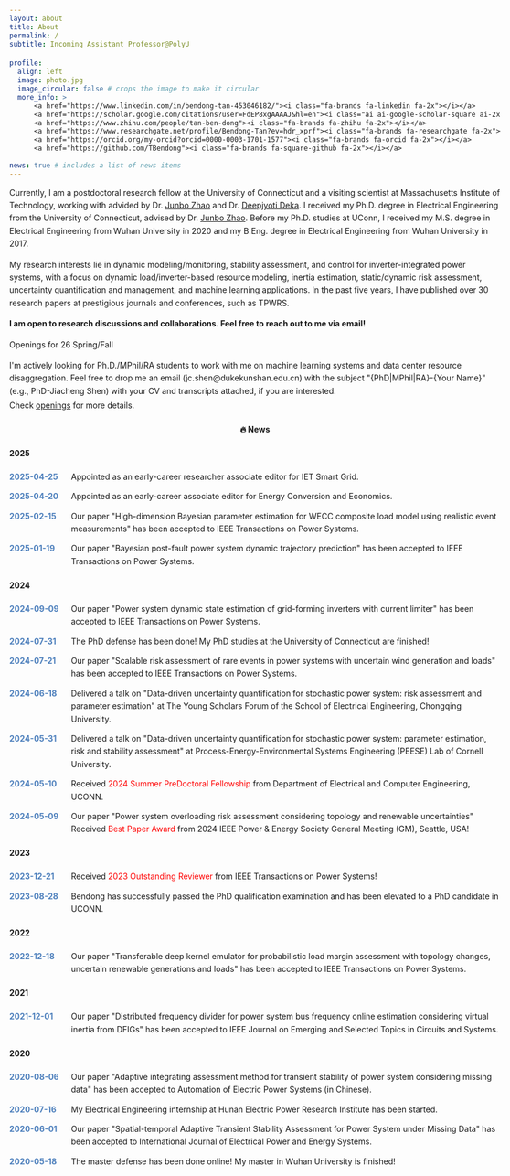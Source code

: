 ```yaml
---
layout: about
title: About
permalink: /
subtitle: Incoming Assistant Professor@PolyU

profile:
  align: left
  image: photo.jpg
  image_circular: false # crops the image to make it circular
  more_info: >
      <a href="https://www.linkedin.com/in/bendong-tan-453046182/"><i class="fa-brands fa-linkedin fa-2x"></i></a>
      <a href="https://scholar.google.com/citations?user=FdEP8xgAAAAJ&hl=en"><i class="ai ai-google-scholar-square ai-2x"></i></a>
      <a href="https://www.zhihu.com/people/tan-ben-dong"><i class="fa-brands fa-zhihu fa-2x"></i></a>
      <a href="https://www.researchgate.net/profile/Bendong-Tan?ev=hdr_xprf"><i class="fa-brands fa-researchgate fa-2x"></i></a>
      <a href="https://orcid.org/my-orcid?orcid=0000-0003-1701-1577"><i class="fa-brands fa-orcid fa-2x"></i></a>
      <a href="https://github.com/TBendong"><i class="fa-brands fa-square-github fa-2x"></i></a>
      
news: true # includes a list of news items
---
```


Currently, I am a postdoctoral research fellow at the University of Connecticut and a visiting scientist at Massachusetts Institute of Technology, working with advided by Dr. [Junbo Zhao](https://engineering.dartmouth.edu/community/faculty/junbo-zhao) and Dr. [Deepjyoti Deka](https://energy.mit.edu/profile/deepjyoti-deka/). I received my Ph.D. degree in Electrical Engineering from the University of Connecticut, advised by Dr. [Junbo Zhao](https://engineering.dartmouth.edu/community/faculty/junbo-zhao). Before my Ph.D. studies at UConn, I received my M.S. degree in Electrical Engineering from Wuhan University in 2020 and my B.Eng. degree in Electrical Engineering from Wuhan University in 2017.

My research interests lie in dynamic modeling/monitoring, stability assessment, and control for inverter-integrated power systems, with a focus on dynamic load/inverter-based resource modeling, inertia estimation, static/dynamic risk assessment, uncertainty quantification and management, and machine learning applications. In the past five years, I have published over 30 research papers at prestigious journals and conferences, such as TPWRS. 

<strong>I am open to research discussions and collaborations. Feel free to reach out to me via email!</strong>

<!-- *I'm actively looking for Ph.D./M.Phil studengs starting from 2026 spring/fall to work with me on machine learning systems and distributed systems. Please drop me an email (jc.shen@dukekunshan.edu.cn) with the subject "{PhD/MPhil/RA}-{Your Name}" (e.g., PhD-Jiacheng Shen) with your CV and transcript attached.* -->

<div class="warning">
<div class="warning-title"><p>Openings for 26 Spring/Fall</p></div>
<div class="warning-text">
<p style="margin-top:0.8em">
I'm actively looking for Ph.D./MPhil/RA students to work with me on machine learning systems and data center resource disaggregation. Feel free to drop me an email (jc.shen@dukekunshan.edu.cn) with the subject "{PhD|MPhil|RA}-{Your Name}" (e.g., PhD-Jiacheng Shen) with your CV and transcripts attached, if you are interested. 
</p>
<p style="margin-top:-0.8em">
Check <a href="openings">openings</a> for more details.
</p></div>
</div>

<html>
<head>
  <style>
    body {
      line-height: 1.6;
      margin: 20px;
      max-width: 1200px; /* Adjust the width to make it more spacious */
      margin-left: auto;
      margin-right: auto;
    }
    h2 {
      color: #333;
      border-bottom: 2px solid #4F81BD;
      padding-bottom: 5px;
      margin-top: 25px;
    }
    .timeline-entry {
      display: flex;
      gap: 8px;
      margin-bottom: 12px;
    }
    .date {
      color: #4F81BD;
      min-width: 100px;
      font-weight: bold;
    }
    .content {
      flex: 1;
    }
    .award {
      color: red;
    }
  </style>
</head>
<body>


<h4 style="text-align: center; font-weight: bold;">🔥 News</h4>

<h4>2025</h4>
<div class="timeline-entry">
  <span class="date">2025-04-25</span>
  <span class="content">Appointed as an early-career researcher associate editor for IET Smart Grid.</span>
</div>
<div class="timeline-entry">
  <span class="date">2025-04-20</span>
  <span class="content">Appointed as an early-career associate editor for Energy Conversion and Economics.</span>
</div>
<div class="timeline-entry">
  <span class="date">2025-02-15</span>
  <span class="content">Our paper "High-dimension Bayesian parameter estimation for WECC composite load model using realistic event measurements" has been accepted to IEEE Transactions on Power Systems.</span>
</div>
<div class="timeline-entry">
  <span class="date">2025-01-19</span>
  <span class="content">Our paper "Bayesian post-fault power system dynamic trajectory prediction" has been accepted to IEEE Transactions on Power Systems.</span>
</div>

<h4>2024</h4>
<div class="timeline-entry">
  <span class="date">2024-09-09</span>
  <span class="content">Our paper "Power system dynamic state estimation of grid-forming inverters with current limiter" has been accepted to IEEE Transactions on Power Systems.</span>
</div>
<div class="timeline-entry">
  <span class="date">2024-07-31</span>
  <span class="content">The PhD defense has been done! My PhD studies at the University of Connecticut are finished!</span>
</div>
<div class="timeline-entry">
  <span class="date">2024-07-21</span>
  <span class="content">Our paper "Scalable risk assessment of rare events in power systems with uncertain wind generation and loads" has been accepted to IEEE Transactions on Power Systems.</span>
</div>
<div class="timeline-entry">
  <span class="date">2024-06-18</span>
  <span class="content">Delivered a talk on "Data-driven uncertainty quantification for stochastic power system: risk assessment and parameter estimation" at The Young Scholars Forum of the School of Electrical Engineering, Chongqing University.</span>
</div>
<div class="timeline-entry">
  <span class="date">2024-05-31</span>
  <span class="content">Delivered a talk on "Data-driven uncertainty quantification for stochastic power system: parameter estimation, risk and stability assessment" at Process-Energy-Environmental Systems Engineering (PEESE) Lab of Cornell University.</span>
</div>
<div class="timeline-entry">
  <span class="date">2024-05-10</span>
  <span class="content">Received <span class="award">2024 Summer PreDoctoral Fellowship</span> from Department of Electrical and Computer Engineering, UCONN.</span>
</div>
<div class="timeline-entry">
  <span class="date">2024-05-09</span>
  <span class="content">Our paper "Power system overloading risk assessment considering topology and renewable uncertainties" Received <span class="award">Best Paper Award</span> from 2024 IEEE Power & Energy Society General Meeting (GM), Seattle, USA!</span>
</div>

<h4>2023</h4>
<div class="timeline-entry">
  <span class="date">2023-12-21</span>
  <span class="content">Received <span class="award">2023 Outstanding Reviewer</span> from IEEE Transactions on Power Systems!</span>
</div>
<div class="timeline-entry">
  <span class="date">2023-08-28</span>
  <span class="content">Bendong has successfully passed the PhD qualification examination and has been elevated to a PhD candidate in UCONN.</span>
</div>

<h4>2022</h4>
<div class="timeline-entry">
  <span class="date">2022-12-18</span>
  <span class="content">Our paper "Transferable deep kernel emulator for probabilistic load margin assessment with topology changes, uncertain renewable generations and loads" has been accepted to IEEE Transactions on Power Systems.</span>
</div>

<h4>2021</h4>
<div class="timeline-entry">
  <span class="date">2021-12-01</span>
  <span class="content">Our paper "Distributed frequency divider for power system bus frequency online estimation considering virtual inertia from DFIGs" has been accepted to IEEE Journal on Emerging and Selected Topics in Circuits and Systems.</span>
</div>

<h4>2020</h4>
<div class="timeline-entry">
  <span class="date">2020-08-06</span>
  <span class="content">Our paper "Adaptive integrating assessment method for transient stability of power system considering missing data" has been accepted to Automation of Electric Power Systems (in Chinese).</span>
</div>
<div class="timeline-entry">
  <span class="date">2020-07-16</span>
  <span class="content">My Electrical Engineering internship at Hunan Electric Power Research Institute has been started.</span>
</div>
<div class="timeline-entry">
  <span class="date">2020-06-01</span>
  <span class="content">Our paper "Spatial-temporal Adaptive Transient Stability Assessment for Power System under Missing Data" has been accepted to International Journal of Electrical Power and Energy Systems.</span>
</div>

<div class="timeline-entry">
  <span class="date">2020-05-18</span>
  <span class="content">The master defense has been done online! My master in Wuhan University is finished!</span>
</div>

